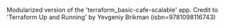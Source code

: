 Modularized version of the 'terraform_basic-cafe-scalable' app. Credit to 'Terraform Up and Running' by Yevgeniy Brikman (isbn=9781098116743)
